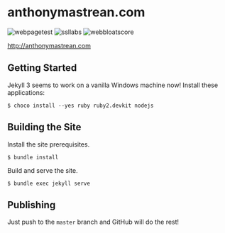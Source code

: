 # anthonymastrean.com

![webpagetest](https://img.shields.io/badge/webpagetest-A%7CA%7CA%7CNA%7CF%7CX-green.svg?link=https://www.webpagetest.org/&link=https://www.webpagetest.org/result/160908_8W_2698/) ![ssllabs](https://img.shields.io/badge/ssl--report-T-red.svg?link=https://www.ssllabs.com/&link=https://www.ssllabs.com/ssltest/analyze.html?d=anthonymastrean.com) ![webbloatscore](https://img.shields.io/badge/webbloatscore-2.24-red.svg?link=http://www.webbloatscore.com/&link=http://www.webbloatscore.com?url=http://anthonymastrean.com/)

http://anthonymastrean.com

## Getting Started

Jekyll 3 seems to work on a vanilla Windows machine now! Install these
applications:

```
$ choco install --yes ruby ruby2.devkit nodejs
```

## Building the Site

Install the site prerequisites.

```
$ bundle install
```

Build and serve the site.


```
$ bundle exec jekyll serve
```

## Publishing

Just push to the `master` branch and GitHub will do the rest!
